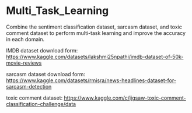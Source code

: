 # Multi_Task_Learning
Combine the sentiment classification dataset, sarcasm dataset, and toxic comment dataset to perform multi-task learning and improve the accuracy in each domain.

IMDB dataset download form: https://www.kaggle.com/datasets/lakshmi25npathi/imdb-dataset-of-50k-movie-reviews

sarcasm dataset download form: https://www.kaggle.com/datasets/rmisra/news-headlines-dataset-for-sarcasm-detection

toxic comment dataset: https://www.kaggle.com/c/jigsaw-toxic-comment-classification-challenge/data
